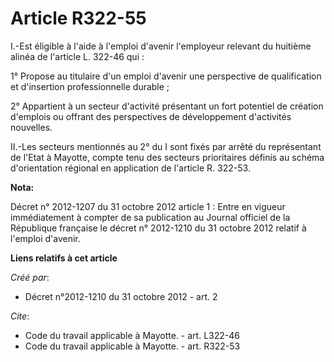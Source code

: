 # Article R322-55

I.-Est éligible à l'aide à l'emploi d'avenir l'employeur relevant du huitième alinéa de l'article L. 322-46 qui : 

1° Propose au titulaire d'un emploi d'avenir une perspective de qualification et d'insertion professionnelle durable ; 

2° Appartient à un secteur d'activité présentant un fort potentiel de création d'emplois ou offrant des perspectives de
développement d'activités nouvelles. 

II.-Les secteurs mentionnés au 2° du I sont fixés par arrêté du représentant de l'Etat à Mayotte, compte tenu des secteurs
prioritaires définis au schéma d'orientation régional en application de l'article R. 322-53.

**Nota:**

Décret n° 2012-1207 du 31 octobre 2012 article 1 : Entre en vigueur immédiatement à compter de sa publication au Journal
officiel de la République française le décret n° 2012-1210 du 31 octobre 2012 relatif à l'emploi d'avenir.

**Liens relatifs à cet article**

_Créé par_:

  - Décret n°2012-1210 du 31 octobre 2012 - art. 2

_Cite_:

  - Code du travail applicable à Mayotte. - art. L322-46
  - Code du travail applicable à Mayotte. - art. R322-53
